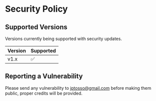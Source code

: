 # Security Policy

## Supported Versions

Versions currently being supported with security updates.

| Version | Supported          |
| ------- | ------------------ |
| v1.x    | :white_check_mark: |

## Reporting a Vulnerability

Please send any vulnerability to jptosso@gmail.com before making them public, proper credits will be provided.